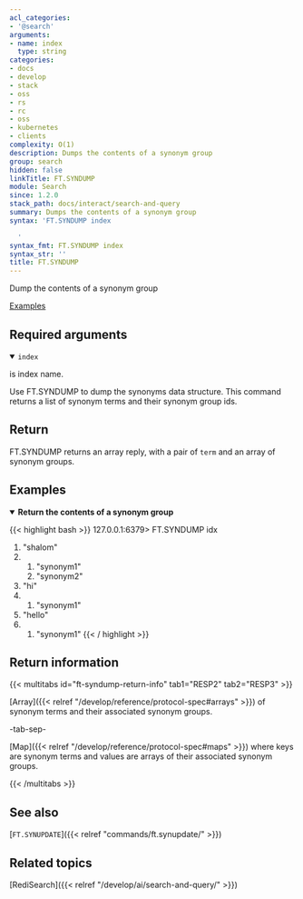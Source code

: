 ```yaml
---
acl_categories:
- '@search'
arguments:
- name: index
  type: string
categories:
- docs
- develop
- stack
- oss
- rs
- rc
- oss
- kubernetes
- clients
complexity: O(1)
description: Dumps the contents of a synonym group
group: search
hidden: false
linkTitle: FT.SYNDUMP
module: Search
since: 1.2.0
stack_path: docs/interact/search-and-query
summary: Dumps the contents of a synonym group
syntax: 'FT.SYNDUMP index

  '
syntax_fmt: FT.SYNDUMP index
syntax_str: ''
title: FT.SYNDUMP
---
```


Dump the contents of a synonym group

[Examples](#examples)

## Required arguments

<details open>
<summary><code>index</code></summary>

is index name.
</details>

Use FT.SYNDUMP to dump the synonyms data structure. This command returns a list of synonym terms and their synonym group ids.

## Return

FT.SYNDUMP returns an array reply, with a pair of `term` and an array of synonym groups.

## Examples

<details open>
<summary><b>Return the contents of a synonym group</b></summary>

{{< highlight bash >}}
127.0.0.1:6379> FT.SYNDUMP idx
1) "shalom"
2) 1) "synonym1"
   2) "synonym2"
3) "hi"
4) 1) "synonym1"
5) "hello"
6) 1) "synonym1"
{{< / highlight >}}
</details>

## Return information

{{< multitabs id="ft-syndump-return-info" 
    tab1="RESP2" 
    tab2="RESP3" >}}

[Array]({{< relref "/develop/reference/protocol-spec#arrays" >}}) of synonym terms and their associated synonym groups.

-tab-sep-

[Map]({{< relref "/develop/reference/protocol-spec#maps" >}}) where keys are synonym terms and values are arrays of their associated synonym groups.

{{< /multitabs >}}

## See also

[`FT.SYNUPDATE`]({{< relref "commands/ft.synupdate/" >}}) 

## Related topics

[RediSearch]({{< relref "/develop/ai/search-and-query/" >}})